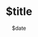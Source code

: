 ---
date: $date
title: "$title" 
logo: ""
description: ""
color: "#0fb681"
tags: [""]
images: [""]
weight: 0
published: false
---